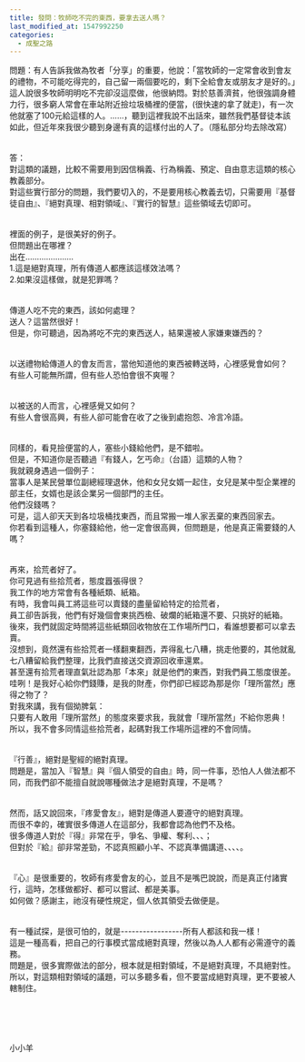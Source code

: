 ```yaml
---
title: 發問：牧師吃不完的東西，要拿去送人嗎？
last_modified_at: 1547992250
categories:
  - 成聖之路
---
```


問題：有人告訴我做為牧者「分享」的重要，他說：「當牧師的一定常會收到會友的禮物，不可能吃得完的，自己留一兩個要吃的，剩下全給會友或朋友才是好的。」這人說很多牧師明明吃不完卻沒這麼做，他很納悶。對於慈善濟貧，他很強調身體力行，很多窮人常會在車站附近撿垃圾桶裡的便當，(很快速的拿了就走)，有一次他就塞了100元給這樣的人。……，聽到這裡我說不出話來，雖然我們基督徒本該如此，但近年來我很少聽到身邊有真的這樣付出的人了。（隱私部分均去除改寫）<!--more--><br><br><br>答：<br>對這類的議題，比較不需要用到因信稱義、行為稱義、預定、自由意志這類的核心教義部分。<br>對這些實行部分的問題，我們要切入的，不是要用核心教義去切，只需要用『基督徒自由』、『絕對真理、相對領域』、『實行的智慧』這些領域去切即可。<br><br> <br>裡面的例子，是很美好的例子。<br>但問題出在哪裡？<br>出在…………………<br>1.這是絕對真理，所有傳道人都應該這樣效法嗎？<br>2.如果沒這樣做，就是犯罪嗎？<br><br> <br>傳道人吃不完的東西，該如何處理？<br>送人？這當然很好！<br>但是，你可聽過，因為將吃不完的東西送人，結果還被人家嫌東嫌西的？<br><br> <br>以送禮物給傳道人的會友而言，當他知道他的東西被轉送時，心裡感覺會如何？<br>有些人可能無所謂，但有些人恐怕會很不爽喔？<br><br> <br>以被送的人而言，心裡感覺又如何？<br>有些人會很高興，有些人卻可能會在收了之後到處抱怨、冷言冷語。<br> <br><br>同樣的，看見撿便當的人，塞些小錢給他們，是不錯啦。<br>但是，不知道你是否聽過『有錢人，乞丐命』（台語）這類的人物？<br>我就親身遇過一個例子：<br>當事人是某民營單位副總經理退休，他和女兒女婿一起住，女兒是某中型企業裡的部主任，女婿也是該企業另一個部門的主任。<br>他們沒錢嗎？<br>可是，這人卻天天到各垃圾桶找東西，而且常搬一堆人家丟棄的東西回家去。<br>你若看到這種人，你塞錢給他，他一定會很高興，但問題是，他是真正需要錢的人嗎？<br><br> <br>再來，拾荒者好了。<br>你可見過有些拾荒者，態度囂張得很？<br>我工作的地方常會有各種紙類、紙箱。<br>有時，我會叫員工將這些可以賣錢的盡量留給特定的拾荒者，<br>員工卻告訴我，他們有好幾個會東挑西檢、破爛的紙箱還不要、只挑好的紙箱。<br>後來，我們就固定時間將這些紙類回收物放在工作場所門口，看誰想要都可以拿去賣。<br>沒想到，竟然還有些拾荒者一樣翻東翻西，弄得亂七八糟，挑走他要的，其他就亂七八糟留給我們整理，比我們直接送交資源回收車還累。<br>甚至還有拾荒者理直氣壯認為那「本來」就是他們的東西，對我們員工態度很差。<br>哇咧！是我好心給你們錢賺，是我的財產，你們卻已經認為那是你「理所當然」應得之物了？<br>對我來講，我有個拗脾氣：<br>只要有人敢用「理所當然」的態度來要求我，我就會「理所當然」不給你恩典！<br>所以，我不會多同情這些拾荒者，起碼對我工作場所這裡的不會同情。<br><br> <br>『行善』，絕對是聖經的絕對真理。<br>問題是，當加入『智慧』與『個人領受的自由』時，同一件事，恐怕人人做法都不同，而我們卻不能擅自就說哪種做法才是絕對真理，不是嗎？<br><br> <br>然而，話又說回來，『疼愛會友』，絕對是傳道人要遵守的絕對真理。<br>而很不幸的，確實很多傳道人在這部分，我都會認為他們不及格。<br>很多傳道人對於『得』非常在乎，爭名、爭權、奪利、、、；<br>但對於『給』卻非常差勁，不認真照顧小羊、不認真準備講道、、、、。<br><br> <br>『心』是很重要的，牧師有疼愛會友的心，並且不是嘴巴說說，而是真正付諸實行，這時，怎樣做都好、都可以嘗試、都是美事。<br>如何做？感謝主，祂沒有硬性規定，個人依其領受去做便是。<br> <br><br>有一種試探，是很可怕的，就是-----------------所有人都該和我一樣！<br>這是一種高看，把自己的行事模式當成絕對真理，然後以為人人都有必需遵守的義務。<br>問題是，很多實際做法的部分，根本就是相對領域，不是絕對真理，不具絕對性。<br>所以，對這類相對領域的議題，可以多聽多看，但不要當成絕對真理，更不要被人轄制住。<br><br><br><br><br><br>小小羊<br><br><br><br><br><br><br><br><br>
